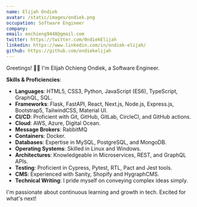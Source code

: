 ```yaml
---
name: Elijah Ondiek
avatar: /static/images/ondiek.png
occupation: Software Engineer
company:
email: eochieng9448@gmail.com
twitter: https://twitter.com/0ndiekElijah
linkedin: https://www.linkedin.com/in/ondiek-elijah/
github: https://github.com/ondiekelijah
---
```


Greetings! 👋🏾 I'm Elijah Ochieng Ondiek, a Software Engineer.

**Skills & Proficiencies**:

- **Languages**: HTML5, CSS3, Python, JavaScript (ES6), TypeScript, GraphQL, SQL.
- **Frameworks**: Flask, FastAPI, React, Next.js, Node.js, Express.js, Bootstrap5, TailwindCSS, Material UI.
- **CI/CD**: Proficient with Git, GitHub, GitLab, CircleCI, and GitHub actions.
- **Cloud**: AWS, Azure, Digital Ocean.
- **Message Brokers**: RabbitMQ
- **Containers**: Docker.
- **Databases**: Expertise in MySQL, PostgreSQL, and MongoDB.
- **Operating Systems**: Skilled in Linux and Windows.
- **Architectures**: Knowledgeable in Microservices, REST, and GraphQL APIs.
- **Testing**: Proficient in Cypress, Pytest, RTL, Pact and Jest tools.
- **CMS**: Experienced with Sanity, Shopify and HygraphCMS.
- **Technical Writing**: I pride myself on conveying complex ideas simply.

I'm passionate about continuous learning and growth in tech. Excited for what's next!
